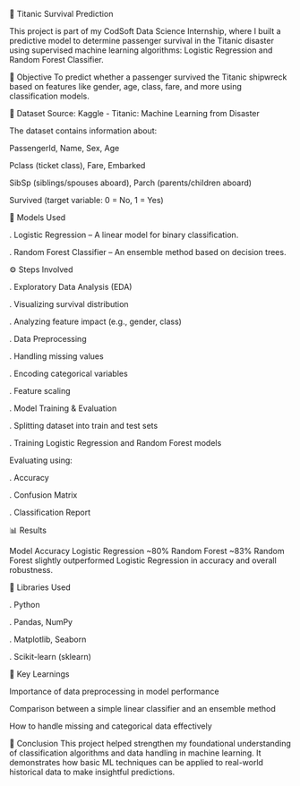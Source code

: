 🚢 Titanic Survival Prediction

This project is part of my CodSoft Data Science Internship, where I built a predictive model to determine passenger survival in the Titanic disaster using supervised machine learning algorithms: Logistic Regression and Random Forest Classifier.

📌 Objective
To predict whether a passenger survived the Titanic shipwreck based on features like gender, age, class, fare, and more using classification models.

📁 Dataset
Source: Kaggle - Titanic: Machine Learning from Disaster

The dataset contains information about:

PassengerId, Name, Sex, Age

Pclass (ticket class), Fare, Embarked

SibSp (siblings/spouses aboard), Parch (parents/children aboard)

Survived (target variable: 0 = No, 1 = Yes)

🧪 Models Used

. Logistic Regression – A linear model for binary classification.

. Random Forest Classifier – An ensemble method based on decision trees.

⚙️ Steps Involved

. Exploratory Data Analysis (EDA)

. Visualizing survival distribution

. Analyzing feature impact (e.g., gender, class)

. Data Preprocessing

. Handling missing values

. Encoding categorical variables

. Feature scaling

. Model Training & Evaluation

. Splitting dataset into train and test sets

. Training Logistic Regression and Random Forest models

Evaluating using:

. Accuracy

. Confusion Matrix

. Classification Report

📊 Results

Model	Accuracy
Logistic Regression	~80%
Random Forest	~83%
Random Forest slightly outperformed Logistic Regression in accuracy and overall robustness.

🧰 Libraries Used

. Python

. Pandas, NumPy

. Matplotlib, Seaborn

. Scikit-learn (sklearn)

🧠 Key Learnings

Importance of data preprocessing in model performance

Comparison between a simple linear classifier and an ensemble method

How to handle missing and categorical data effectively

📌 Conclusion
This project helped strengthen my foundational understanding of classification algorithms and data handling in machine learning. It demonstrates how basic ML techniques can be applied to real-world historical data to make insightful predictions.

